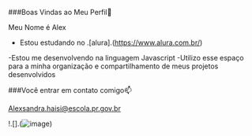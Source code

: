 ###Boas Vindas ao Meu Perfil💙

Meu Nome é Alex 

- Estou estudando no .[alura].(https://www.alura.com.br/)

-Estou me desenvolvendo na linguagem Javascript 
-Utilizo esse espaço para a minha organização e compartilhamento de meus projetos desenvolvidos

###Você entrar em contato comigo📫

Alexsandra.haisi@escola.pr.gov.br




!.[].(![image](https://github.com/Robson48cm/Robson48cm/assets/141885523/53831cde-8b7f-4658-8026-f9667ea3d1be))

